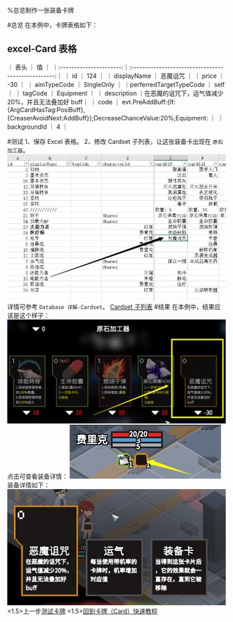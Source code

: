 
%总览制作一张装备卡牌


#总览
在本例中，卡牌表格如下：
## excel-Card 表格
｜          表头          ｜                         值                         ｜
｜:----------------------:｜:--------------------------------------------------:｜
｜           id           ｜                        124                         ｜
｜      displayName       ｜                      恶魔诅咒                      ｜
｜         price          ｜                        -30                         ｜
｜      aimTypeCode       ｜                     SingleOnly                     ｜
｜perferredTargetTypeCode ｜                        self                        ｜
｜        tagCode         ｜                     Equipment                      ｜
｜          description          ｜在恶魔的诅咒下，运气值减少20%，并且无法叠加好 buff｜
｜      code       ｜   evt.PreAddBuff:{If:{ArgCardHasTag:PosiBuff},{CreaserAvoidNext:AddBuff}};DecreaseChanceValue:20%;Equipment:              ｜
｜      backgroundId      ｜                         4                          ｜

#测试
1、保存 Excel 表格。
2、修改 Cardset 子列表，让这张装备卡出现在 `原石加工器`。
![](cardeqmsummary~/Images~/CARDEQMSUMMARY1.png)
详情可参考 `Database 详解-Cardset`。
[Cardset 子列表](../../../DATEBASE/CARDSET/_CARDSET.html)
#结果
在本例中，结果应该是这个样子：
![](cardeqmsummary~/Images~/CARDEQMSUMMARY2.png)
点击可查看装备详情：
![](cardeqmsummary~/Images~/CARDEQMSUMMARY3.png)
装备详情如下：
![](cardeqmsummary~/Images~/CARDEQMSUMMARY4.png)
<1.5>上一步[测试卡牌](CARDET.html)
<1.5>[回到卡牌（Card）快速教程](../_CARD.html)

